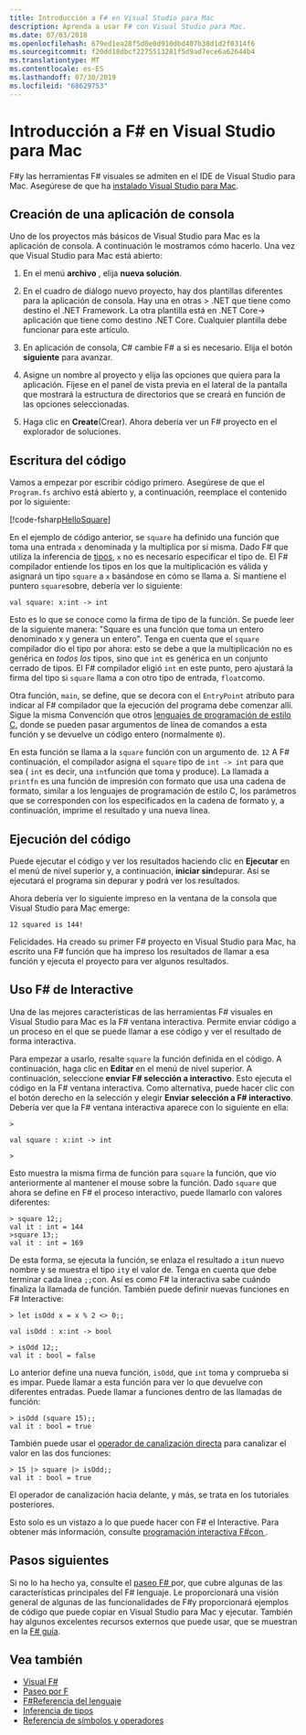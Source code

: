 ```yaml
---
title: Introducción a F# en Visual Studio para Mac
description: Aprenda a usar F# con Visual Studio para Mac.
ms.date: 07/03/2018
ms.openlocfilehash: 679ed1ea28f5d0e0d910dbd407b38d1d2f0314f6
ms.sourcegitcommit: f20dd18dbcf2275513281f5d9ad7ece6a62644b4
ms.translationtype: MT
ms.contentlocale: es-ES
ms.lasthandoff: 07/30/2019
ms.locfileid: "68629753"
---
```

# <a name="get-started-with-f-in-visual-studio-for-mac"></a>Introducción a F# en Visual Studio para Mac

F#y las herramientas F# visuales se admiten en el IDE de Visual Studio para Mac. Asegúrese de que ha [instalado Visual Studio para Mac](install-fsharp.md#install-f-with-visual-studio-for-mac).

## <a name="creating-a-console-application"></a>Creación de una aplicación de consola

Uno de los proyectos más básicos de Visual Studio para Mac es la aplicación de consola.  A continuación le mostramos cómo hacerlo.  Una vez que Visual Studio para Mac está abierto:

1. En el menú **archivo** , elija **nueva solución**.

2. En el cuadro de diálogo nuevo proyecto, hay dos plantillas diferentes para la aplicación de consola.  Hay una en otras > .NET que tiene como destino el .NET Framework.  La otra plantilla está en .NET Core-> aplicación que tiene como destino .NET Core.  Cualquier plantilla debe funcionar para este artículo.

3. En aplicación de consola, C# cambie F# a si es necesario.  Elija el botón **siguiente** para avanzar.  

4. Asigne un nombre al proyecto y elija las opciones que quiera para la aplicación.  Fíjese en el panel de vista previa en el lateral de la pantalla que mostrará la estructura de directorios que se creará en función de las opciones seleccionadas.  

5. Haga clic en **Create**(Crear).  Ahora debería ver un F# proyecto en el explorador de soluciones.

## <a name="writing-your-code"></a>Escritura del código

Vamos a empezar por escribir código primero.  Asegúrese de que el `Program.fs` archivo está abierto y, a continuación, reemplace el contenido por lo siguiente:

[!code-fsharp[HelloSquare](~/samples/snippets/fsharp/getting-started/hello-square.fs)]

En el ejemplo de código anterior, se `square` ha definido una función que toma una entrada `x` denominada y la multiplica por sí misma.  Dado F# que utiliza la inferencia de [tipos](../language-reference/type-inference.md), `x` no es necesario especificar el tipo de.  El F# compilador entiende los tipos en los que la multiplicación es válida y asignará un tipo `square` a `x` basándose en cómo se llama a.  Si mantiene el puntero `square`sobre, debería ver lo siguiente:

```
val square: x:int -> int
```

Esto es lo que se conoce como la firma de tipo de la función.  Se puede leer de la siguiente manera: "Square es una función que toma un entero denominado x y genera un entero".  Tenga en cuenta que el `square` compilador dio el tipo por ahora: esto se debe a que la multiplicación no es genérica en *todos los* tipos, sino que `int` es genérica en un conjunto cerrado de tipos.  El F# compilador eligió `int` en este punto, pero ajustará la firma del tipo si `square` llama a con otro tipo de entrada, `float`como.

Otra función, `main`, se define, que se decora con el `EntryPoint` atributo para indicar al F# compilador que la ejecución del programa debe comenzar allí.  Sigue la misma Convención que otros [lenguajes de programación de estilo C](https://en.wikipedia.org/wiki/Entry_point#C_and_C.2B.2B), donde se pueden pasar argumentos de línea de comandos a esta función y se devuelve un código entero (normalmente `0`).

En esta función se llama a la `square` función con un argumento de. `12`  A F# continuación, el compilador asigna el `square` tipo de `int -> int` para que sea ( `int` es decir, una `int`función que toma y produce).  La llamada a `printfn` es una función de impresión con formato que usa una cadena de formato, similar a los lenguajes de programación de estilo C, los parámetros que se corresponden con los especificados en la cadena de formato y, a continuación, imprime el resultado y una nueva línea.

## <a name="running-your-code"></a>Ejecución del código

Puede ejecutar el código y ver los resultados haciendo clic en **Ejecutar** en el menú de nivel superior y, a continuación, **iniciar sin**depurar.  Así se ejecutará el programa sin depurar y podrá ver los resultados.

Ahora debería ver lo siguiente impreso en la ventana de la consola que Visual Studio para Mac emerge:

```
12 squared is 144!
```

Felicidades.  Ha creado su primer F# proyecto en Visual Studio para Mac, ha escrito una F# función que ha impreso los resultados de llamar a esa función y ejecuta el proyecto para ver algunos resultados.

## <a name="using-f-interactive"></a>Uso F# de Interactive

Una de las mejores características de las herramientas F# visuales en Visual Studio para Mac es la F# ventana interactiva.  Permite enviar código a un proceso en el que se puede llamar a ese código y ver el resultado de forma interactiva.

Para empezar a usarlo, resalte `square` la función definida en el código.  A continuación, haga clic en **Editar** en el menú de nivel superior.  A continuación, seleccione **enviar F# selección a interactivo**.  Esto ejecuta el código en la F# ventana interactiva.  Como alternativa, puede hacer clic con el botón derecho en la selección y elegir **Enviar selección a F# interactivo**.  Debería ver que la F# ventana interactiva aparece con lo siguiente en ella:

```
>

val square : x:int -> int

>
```

Esto muestra la misma firma de función para `square` la función, que vio anteriormente al mantener el mouse sobre la función.  Dado `square` que ahora se define en F# el proceso interactivo, puede llamarlo con valores diferentes:

```
> square 12;;
val it : int = 144
>square 13;;
val it : int = 169
```

De esta forma, se ejecuta la función, se enlaza el resultado a `it`un nuevo nombre y se muestra el tipo `it`y el valor de.  Tenga en cuenta que debe terminar cada línea `;;`con.  Así es como F# la interactiva sabe cuándo finaliza la llamada de función.  También puede definir nuevas funciones en F# Interactive:

```
> let isOdd x = x % 2 <> 0;;

val isOdd : x:int -> bool

> isOdd 12;;
val it : bool = false
```

Lo anterior define una nueva función, `isOdd`, que `int` toma y comprueba si es impar.  Puede llamar a esta función para ver lo que devuelve con diferentes entradas.  Puede llamar a funciones dentro de las llamadas de función:

```
> isOdd (square 15);;
val it : bool = true
```

También puede usar el [operador de canalización directa](../language-reference/symbol-and-operator-reference/index.md) para canalizar el valor en las dos funciones:

```
> 15 |> square |> isOdd;;
val it : bool = true
```

El operador de canalización hacia delante, y más, se trata en los tutoriales posteriores.

Esto solo es un vistazo a lo que puede hacer con F# el Interactive.  Para obtener más información, consulte [programación interactiva F#con ](../tutorials/fsharp-interactive/index.md).

## <a name="next-steps"></a>Pasos siguientes

Si no lo ha hecho ya, consulte el [paseo F# ](../tour.md)por, que cubre algunas de las características principales del F# lenguaje.  Le proporcionará una visión general de algunas de las funcionalidades de F#y proporcionará ejemplos de código que puede copiar en Visual Studio para Mac y ejecutar.  También hay algunos excelentes recursos externos que puede usar, que se muestran en la [ F# guía](../index.md).

## <a name="see-also"></a>Vea también

- [Visual F#](../index.md)
- [Paseo por F](../tour.md)
- [F#Referencia del lenguaje](../language-reference/index.md)
- [Inferencia de tipos](../language-reference/type-inference.md)
- [Referencia de símbolos y operadores](../language-reference/symbol-and-operator-reference/index.md)
